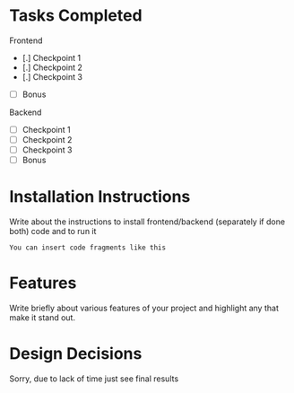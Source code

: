 # Tasks Completed

Frontend
- [.] Checkpoint 1
- [.] Checkpoint 2
- [.] Checkpoint 3
- [ ] Bonus

Backend
- [ ] Checkpoint 1
- [ ] Checkpoint 2
- [ ] Checkpoint 3
- [ ] Bonus

# Installation Instructions 

Write about the instructions to install frontend/backend (separately if done both) code and to run it
```
You can insert code fragments like this
```

# Features

Write briefly about various features of your project and highlight any that make it stand out.

# Design Decisions 

Sorry, due to lack of time just see final results
